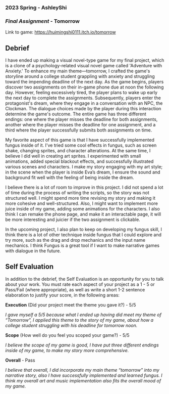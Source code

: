 ### **2023 Spring** - AshleyShi
### *Final Assignment* - Tomorrow
Link to game: https://huimingshi0111.itch.io/tomorrow


## **Debrief**
I have ended up making a visual novel-type game for my final project, which is a clone of a psychology-related visual novel game called 'Adventure with Anxiety.' To enhance my main theme—tomorrow, I crafted the game's storyline around a college student grappling with anxiety and struggling toward the impending deadline of the next day. As the game begins, players discover two assignments on their in-game phone due at noon the following day. However, feeling excessively tired, the player plans to wake up early the next day to complete the assignments. Subsequently, players enter the protagonist's dream, where they engage in a conversation with an NPC, the Clockman. The dialogue choices made by the player during this interaction determine the game's outcome. The entire game has three different endings: one where the player misses the deadline for both assignments, another where the player misses the deadline for one assignment, and a third where the player successfully submits both assignments on time.

My favorite aspect of this game is that I have successfully implemented fungus inside of it. I've tried some cool effects in fungus, such as screen shake, changing sprites, and character alterations. At the same time, I believe I did well in creating art sprites. I experimented with small animations, added special blackout effects, and successfully illustrated various scenes and characters. I make my story engaging with my art style; in the scene when the player is inside Eva’s dream, I ensure the sound and background fit well with the feeling of being inside the dream.

I believe there is a lot of room to improve in this project. I did not spend a lot of time during the process of writing the scripts, so the story was not structured well. I might spend more time revising my story and making it more cohesive and well-structured. Also, I might want to implement more juice inside of my game, adding some animations for the characters. I also think I can remake the phone page, and make it an interactable page, it will be more interesting and juicier if the two assignment is clickable.

In the upcoming project, I also plan to keep on developing my fungus skill, I think there is a lot of other technique inside fungus that I could explore and try more, such as the drag and drop mechanics and the input name mechanics. I think Fungus is a great tool if I want to make narrative games with dialogue in the future. 




## **Self Evaluation**
In addition to the debrief, the Self Evaluation is an opportunity for you to talk about your work. You must rate each aspect of your project as a 1 - 5 or Pass/Fail (where appropriate), as well as write a short 1-2 sentence elaboration to justify your score, in the following areas:


**Execution** (Did your project meet the theme you gave it?) - 5/5

*I gave myself a 5/5 because what I ended up having did meet my theme of “Tomorrow”, I applied this theme to the story of my game, about how a college student struggling with his deadline for tomorrow noon.*


**Scope** (How well do you feel you scoped your game?) - 5/5


*I believe the scope of my game is good, I have put three different endings inside of my game, to make my story more comprehensive.*


**Overall** - Pass


*I believe that overall, I did incorporate my main theme “tomorrow” into my narrative story, also I have successfully implemented and learned fungus. I think my overall art and music implementation also fits the overall mood of my game.*

